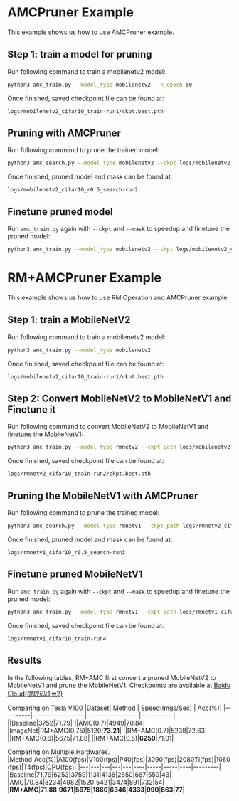 # AMCPruner Example
This example shows us how to use AMCPruner example.

## Step 1: train a model for pruning
Run following command to train a mobilenetv2 model:
```bash
python3 amc_train.py --model_type mobilenetv2 --n_epoch 50
```
Once finished, saved checkpoint file can be found at:
```
logs/mobilenetv2_cifar10_train-run1/ckpt.best.pth
```

## Pruning with AMCPruner
Run following command to prune the trained model:
```bash
python3 amc_search.py --model_type mobilenetv2 --ckpt logs/mobilenetv2_cifar10_train-run1/ckpt.best.pth
```
Once finished, pruned model and mask can be found at:
```
logs/mobilenetv2_cifar10_r0.5_search-run2
```

## Finetune pruned model
Run `amc_train.py` again with `--ckpt` and `--mask` to speedup and finetune the pruned model:
```bash
python3 amc_train.py --model_type mobilenetv2 --ckpt logs/mobilenetv2_cifar10_r0.5_search-run2/best_model.pth --mask logs/mobilenetv2_cifar10_r0.5_search-run2/best_mask.pth --n_epoch 100
```

# RM+AMCPruner Example
This example shows us how to use RM Operation and AMCPruner example.


## Step 1: train a MobileNetV2
Run following command to train a mobilenetv2 model:
```bash
python3 amc_train.py --model_type mobilenetv2
```
Once finished, saved checkpoint file can be found at:
```
logs/mobilenetv2_cifar10_train-run1/ckpt.best.pth
```

## Step 2: Convert MobileNetV2 to MobileNetV1 and Finetune it
Run following command to convert MobileNetV2 to MobileNetV1 and finetune the MobileNetV1:
```bash
python3 amc_train.py --model_type rmnetv2 --ckpt_path logs/mobilenetv2_cifar10_train-run1/ckpt.best.pth
```
Once finished, saved checkpoint file can be found at:
```
logs/rmnetv2_cifar10_train-run2/ckpt.best.pth
```

## Pruning the MobileNetV1 with AMCPruner
Run following command to prune the trained model:
```bash
python3 amc_search.py --model_type rmnetv1 --ckpt_path logs/rmnetv2_cifar10_train-run2/ckpt.best.pth
```
Once finished, pruned model and mask can be found at:
```
logs/rmnetv1_cifar10_r0.5_search-run3
```

## Finetune pruned MobileNetV1
Run `amc_train.py` again with `--ckpt` and `--mask` to speedup and finetune the pruned model:
```bash
python3 amc_train.py --model_type rmnetv1 --ckpt_path logs/rmnetv1_cifar10_r0.5_search-run3/best_model.pth --mask_path logs/rmnetv1_cifar10_r0.5_search-run3/best_mask.pth
```
Once finished, saved checkpoint file can be found at:
```
logs/rmnetv1_cifar10_train-run4
```
## Results
In the following tables, RM+AMC first convert a pruned MobileNetV2 to MobileNetV1 and prune the MobileNetV1.
Checkpoints are available at [Baidu Cloud(提取码:1jw2)](https://pan.baidu.com/s/1tCq7JWRKr3BuwgBlyF7ZPg)

Comparing on Tesla V100
|Dataset| Method | Speed(Imgs/Sec) | Acc(%)|
|----------| ----------------- | ----------------- | ---------- |
||Baseline|3752|71.79|
||AMC(0.7)|4949|70.84|
|ImageNet|RM+AMC(0.75)|5120|**73.21**|
||RM+AMC(0.7)|5238|72.63|
||RM+AMC(0.6)|5675|71.88|
||RM+AMC(0.5)|**6250**|71.01|

Comparing on Multiple Hardwares.
|Method|Acc(%)|A100(fps)|V100(fps)|P40(fps)|3090(fps)|2080Ti(fps)|1060(fps)|T4(fps)|CPU(fps)|
|---|---|---|---|---|----|-----|-----|----|---------|
|Baseline|71.79|6253|3759|1131|4136|2650|667|550|43|
|AMC|70.84|8234|4982|1520|5421|3474|891|732|54|
|**RM+AMC**|**71.88**|**9671**|**5675**|**1860**|**6346**|**4333**|**990**|**863**|**77**|
